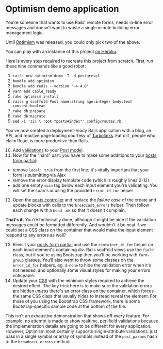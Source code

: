 # Optimism demo application

You're someone that wants to use Rails' remote forms, needs in-line error messages and doesn't want to waste a single minute building error management logic.

Until [Optimism](https://github.com/leastbad/optimism) was released, you could only pick two of the above.

You can play with an instance of this project [on Heroku](https://optimism-demo.herokuapp.com/).

Here is every step required to recreate this project from scratch. First, run these nine commands like a good robot:

1. `rails new optimism-demo -T -d postgresql`
2. `bundle add optimism`
3. `bundle add redis --version "~> 4.0"`
4. `yarn add cable_ready`
5. `rake optimism:install`
6. `rails g scaffold Post name:string age:integer body:text consent:boolean`
7. `rake db:prepare`
8. `rake db:migrate`
9. `sed -i '3i\ \ root "posts#index"' config/routes.rb`

You've now created a deployment-ready Rails application with a blog, an API, and reactive page loading courtesy of [Turbolinks](https://github.com/turbolinks/turbolinks). Eat dirt, people who claim React is more productive than Rails.

10. Add [validations](https://guides.rubyonrails.org/active_record_validations.html#validation-helpers) to your [Post model](https://github.com/leastbad/optimism-demo/blob/master/app/models/post.rb).
11. Now for the "hard" part: you have to make some additions to your [posts form partial](https://github.com/leastbad/optimism-demo/blob/master/app/views/posts/_form.html.erb):

- remove `local: true` from the first line; it's vitally important that your form is submitting via Ajax
- remove the error display template code (which is roughly lines 2-12)
- add one empty `span` tag below each input element you're validating. You will set the span's id using the provided `error_id_for` helper

12. Open the [posts controller](https://github.com/leastbad/optimism-demo/blob/master/app/controllers/posts_controller.rb) and replace the _failure case_ of the create and update blocks with calls to the `broadcast_errors` helper. Then follow each change with a `head :ok` so that it doesn't complain.

**That's it.** You're technically done, although it might be nice if the validation messages could be formatted differently. And wouldn't it be neat if we could set a CSS class on the container that would make the input element respond to any errors as well?

13. Revisit your [posts form partial](https://github.com/leastbad/optimism-demo/blob/master/app/views/posts/_form.html.erb) and use the `container_id_for` helper on each input element's containing div. Rails scaffold views use the `field` class, but if you're using Bootstrap then you'll be working with `form-group` classes. You'll also want to throw some classes on the `error_id_for` helpers, eg. `d-none` to hide the validation error when it's not needed, and optionally some visual styles for making your errors noticeable.
14. Update your [CSS](https://github.com/leastbad/optimism-demo/blob/master/app/assets/stylesheets/application.css) with the minimum styles required to achieve the desired effect. The key trick here is to make sure the validation errors are hidden _unless_ there's an error class on the container, which forces the same CSS class that usually hides to instead reveal the element. For those of you using the Bootstrap CSS framework, there is some Bootstrap-specific sample code at the bottom of the file.

This isn't an exhaustive demonstration that shows off every feature. For example, no attempt is made to show realtime, per-field validations because the implementation details are going to be different for every application. However, Optimism most certainly supports single-attribute validations; just pass in a single symbol or array of symbols instead of the `post_params` hash to the `broadcast_errors` method.
